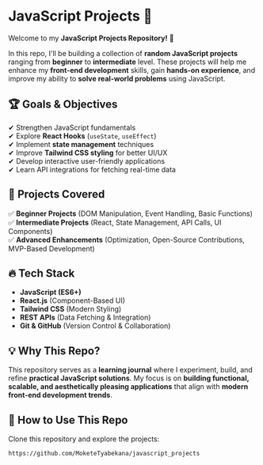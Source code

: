 # JavaScript Projects 🚀  

Welcome to my **JavaScript Projects Repository!** 🎉  

In this repo, I'll be building a collection of **random JavaScript projects** ranging from **beginner** to **intermediate** level. These projects will help me enhance my **front-end development** skills, gain **hands-on experience**, and improve my ability to **solve real-world problems** using JavaScript.  

## 🏆 **Goals & Objectives**  
✔ Strengthen JavaScript fundamentals  
✔ Explore **React Hooks** (`useState`, `useEffect`)  
✔ Implement **state management** techniques  
✔ Improve **Tailwind CSS styling** for better UI/UX  
✔ Develop interactive user-friendly applications  
✔ Learn API integrations for fetching real-time data  

## 📌 **Projects Covered**  
✅ **Beginner Projects** (DOM Manipulation, Event Handling, Basic Functions)  
✅ **Intermediate Projects** (React, State Management, API Calls, UI Components)  
✅ **Advanced Enhancements** (Optimization, Open-Source Contributions, MVP-Based Development)  

## 🔥 **Tech Stack**  
- **JavaScript (ES6+)**  
- **React.js** (Component-Based UI)  
- **Tailwind CSS** (Modern Styling)  
- **REST APIs** (Data Fetching & Integration)  
- **Git & GitHub** (Version Control & Collaboration)  

## 💡 **Why This Repo?**  
This repository serves as a **learning journal** where I experiment, build, and refine **practical JavaScript solutions**. My focus is on **building functional, scalable, and aesthetically pleasing applications** that align with **modern front-end development trends**.  

## 📂 **How to Use This Repo**  
Clone this repository and explore the projects:  
```sh
https://github.com/MoketeTyabekana/javascript_projects

